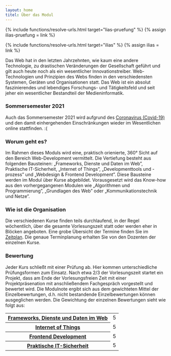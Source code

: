 ```yaml
---
layout: home
titel: Über das Modul
---
```


{% include functions/resolve-urls.html target="lias-pruefung" %}
{% assign ilias-pruefung = link %}

{% include functions/resolve-urls.html target="ilias" %}
{% assign ilias = link %}

Das Web hat in den letzten Jahrzehnten, wie kaum eine andere Technologie, zu drastischen Veränderungen der Gesellschaft geführt und gilt auch heute noch als ein wesentlicher Innovationstreiber. Web-Technologien und Prinzipien des Webs finden in den verschiedensten Systemen, Geräten und Organisationen statt. Das Web ist ein absolut faszinierendes und lebendiges Forschungs- und Tätigkeitsfeld und seit jeher ein wesentlicher Bestandteil der Medieninformatik.

### Sommersemester 2021

Auch das Sommersemester 2021 wird aufgrund des [Coronavirus (Covid-19)](https://www.th-koeln.de/hochschule/coronavirus_73114.php#sprungmarke_1_199) und den damit einhergehenden Einschränkungen wieder im Wesentlichen online stattfinden. :(

<!--iframe width="560" height="315" src="https://www.youtube.com/embed/fNIsupAZRl4" frameborder="0" allow="accelerometer; autoplay; encrypted-media; gyroscope; picture-in-picture" allowfullscreen></iframe>
<br-->

### Worum geht es?

Im Rahmen dieses Moduls wird eine, praktisch orienierte, 360° Sicht auf den Bereich Web-Development vermittelt. Die Vertiefung besteht aus folgenden Bausteinen: „Frameworks, Dienste und Daten im Web”, Praktische IT-Sicherheit, „Internet of Things”, „Developmenttools und -prozess” und „Webdesign & Frontend Development”. Diese Bausteine werden im Modul über Kurse abgebildet. Vorausgesetzt wird das Know-how aus den vorhergegangenen Modulen wie „Algorithmen und Programmierung”, „Grundlagen des Web” oder „Kommunikationstechnik und Netze”. 


### Wie ist die Organisation

Die verschiedenen Kurse finden teils durchlaufend, in der Regel wöchentlich, über die gesamte Vorlesungszeit statt oder werden eher in Blöcken angeboten. Eine grobe Übersicht der Termine finden Sie im [Zeitplan](timetable). Die genaue Terminplanung erhalten Sie von den Dozenten der einzelnen Kurse.


### Bewertung

Jeder Kurs schließt mit einer Prüfung ab. Hier kommen unterschiedliche Prüfungsformen zum Einsatz. Nach etwa 2/3 der Vorlesungszeit startet ein Projekt, dass am Ende der Vorlesungsfreien Zeit mit einer Projektpräsenation mit anschließendem Fachgespräch vorgestellt und bewertet wird. Die Modulnote ergibt sich aus dem gewichteten Mittel der Einzelbewertungen, d.h. nicht bestandende Einzelbewertungen können ausgeglichen werden. Die Gewichtung der einzelnen Bewertungen sieht wie folgt aus:

<table class="table is-striped">
<tr><th><a href="/mi-bachelor-webdevelopment/frameworks-dienste-und-daten/">Frameworks, Dienste und Daten im Web</a></th><td>5</td></tr>
<tr><th><a href="https://moxd.io/iot2020">Internet of Things</a></th><td>5</td></tr>
<tr><th><a href="/mi-bachelor-webdevelopment/frontend-development/">Frontend Development</a></th><td>5</td></tr>
<tr><th><a href="https://ilias.th-koeln.de/goto.php?target=crs_772146&client_id=ILIAS_FH_Koeln">Praktische IT-Sicherheit</a></th><td>5</td></tr>
<!--tr><th>Projektarbeit/ Tooling</th><td>4</td></tr-->
</table>


